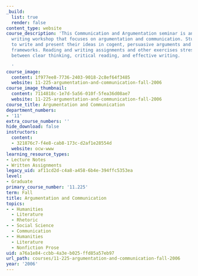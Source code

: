 ```yaml
---
_build:
  list: true
  render: false
content_type: website
course_description: 'This Communication and Argumentation seminar is an intensive
  writing workshop that focuses on argumentation and communication. Students learn
  to write and present their ideas in cogent, persuasive arguments and other analytical
  frameworks. Reading and writing assignments and other exercises stress the connections
  between clear thinking, critical reading, and effective writing.

  '
course_image:
  content: 1f977ee8-7736-2403-9018-2c8ef64f3485
  website: 11-225-argumentation-and-communication-fall-2006
course_image_thumbnail:
  content: 7114818c-1e7d-5a56-010f-5fea36d08ae7
  website: 11-225-argumentation-and-communication-fall-2006
course_title: Argumentation and Communication
department_numbers:
- '11'
extra_course_numbers: ''
hide_download: false
instructors:
  content:
  - 321876c7-f4e8-cab8-173c-d2af1e28554d
  website: ocw-www
learning_resource_types:
- Lecture Notes
- Written Assignments
legacy_uid: af11cd2d-c4a8-a458-6b4e-394ffc5353ea
level:
- Graduate
primary_course_number: '11.225'
term: Fall
title: Argumentation and Communication
topics:
- - Humanities
  - Literature
  - Rhetoric
- - Social Science
  - Communication
- - Humanities
  - Literature
  - Nonfiction Prose
uid: a76a1e84-ccbb-4a3e-b025-ffd85a57eb97
url_path: courses/11-225-argumentation-and-communication-fall-2006
year: '2006'
---
```

